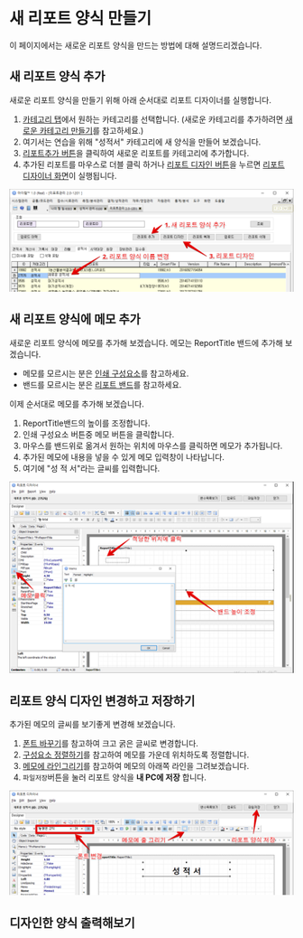# 새 리포트 양식 만들기

이 페이지에서는 새로운 리포트 양식을 만드는 방법에 대해 설명드리겠습니다.

## 새 리포트 양식 추가

새로운 리포트 양식을 만들기 위해 아래 순서대로 리포트 디자이너를 실행합니다.
1. [카테고리 탭](/리포트양식만들기/200리포트양식만들기기초/201리포트관리화면.md/#카테고리-탭)에서 원하는 카테고리를 선택합니다. (새로운 카테고리를 추가하려면 [새로운 카테고리 만들기](/리포트양식만들기/200리포트양식만들기기초/201리포트관리화면.md/#새로운-카테고리-만들기)를 참고하세요.)
1. 여기서는 연습을 위해 "성적서" 카테고리에 새 양식을 만들어 보겠습니다.
1. [리포트추가 버튼](/리포트양식만들기/200리포트양식만들기기초/201리포트관리화면.md/#리포트-추가)을 클릭하여 새로운 리포트를 카테고리에 추가합니다.
1. 추가된 리포트를 마우스로 더블 클릭 하거나 [리포트 디자인 버튼](/리포트양식만들기/200리포트양식만들기기초/201리포트관리화면.md/#리포트-디자인)을 누르면 [리포트 디자이너 화면](/리포트양식만들기/100리포트디자이너이해하기/101리포트디자이너화면.md)이 실행됩니다.

![새 리포트 추가](/assets/reports/리포트관리화면_새리포트추가.png)

## 새 리포트 양식에 메모 추가

새로운 리포트 양식에 메모를 추가해 보겠습니다.
메모는 ReportTitle 밴드에 추가해 보겠습니다.

- 메모를 모르시는 분은 [인쇄 구성요소]()를 참고하세요.
- 밴드를 모르시는 분은 [리포트 밴드]()를 참고하세요.

이제 순서대로 메모를 추가해 보겠습니다.

1. ReportTitle밴드의 높이를 조정합니다.
1. 인쇄 구성요소 버튼중 메모 버튼을 클릭합니다.
1. 마우스를 밴드위로 옮겨서 원하는 위치에 마우스를 클릭하면 메모가 추가됩니다.
1. 추가된 메모에 내용을 넣을 수 있게 메모 입력창이 나타납니다.
1. 여기에 "성 적 서"라는 글씨를 입력합니다.

![리포트에 메모 추가](/assets/reports/새리포트양식_메모추가.png)

## 리포트 양식 디자인 변경하고 저장하기

추가된 메모의 글씨를 보기좋게 변경해 보겠습니다.

1. [폰트 바꾸기]()를 참고하여 크고 굵은 글씨로 변경합니다.
1. [구성요소 정렬하기]()를 참고하여 메모를 가운데 위치하도록 정렬합니다.
1. [메모에 라인그리기]()를 참고하여 메모의 아래쪽 라인을 그려보겠습니다.
1. `파일저장`버튼을 눌러 리포트 양식을 **내 PC에 저장** 합니다.

![리포트에 메모 추가](/assets/reports/새리포트양식_메모디자인변경.png)

## 디자인한 양식 출력해보기
